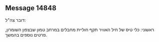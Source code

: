 ## Message 14848

דובר צה"ל:

ראשוני: כלי טיס של חיל האוויר תקף חוליית מחבלים במרחב טמון שבצפון השומרון, פרטים נוספים בהמשך.

